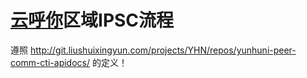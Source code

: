 # [云呼你][yunhuni]区域IPSC流程

遵照 http://git.liushuixingyun.com/projects/YHN/repos/yunhuni-peer-comm-cti-apidocs/ 的定义！

[yunhuni]:http://yunhuni.com/